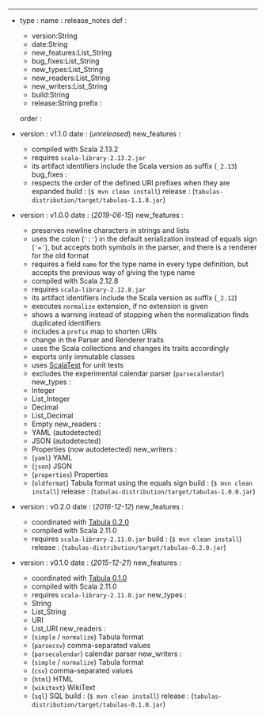---

- type :
    name : release_notes
    def :
    - version:String
    - date:String
    - new_features:List_String
    - bug_fixes:List_String
    - new_types:List_String
    - new_readers:List_String
    - new_writers:List_String
    - build:String
    - release:String
    prefix :

    order :

- version : v1.1.0
  date : (*unreleased*)
  new_features :
  - compiled with Scala 2.13.2
  - requires `scala-library-2.13.2.jar`
  - its artifact identifiers include the Scala version as suffix (`_2.13`)
  bug_fixes :
  - respects the order of the defined URI prefixes when they are expanded
  build : (`$ mvn clean install`)
  release : (`tabulas-distribution/target/tabulas-1.1.0.jar`)

- version : v1.0.0
  date : (*2019-06-15*)
  new_features :
  - preserves newline characters in strings and lists
  - uses the colon (`':'`) in the default serialization instead of equals sign (`'='`), but accepts both symbols in the parser, and there is a renderer for the old format
  - requires a field `name` for the type name in every type definition, but accepts the previous way of giving the type name
  - compiled with Scala 2.12.8
  - requires `scala-library-2.12.8.jar`
  - its artifact identifiers include the Scala version as suffix (`_2.12`)
  - executes `normalize` extension, if no extension is given
  - shows a warning instead of stopping when the normalization finds duplicated identifiers
  - includes a `prefix` map to shorten URIs
  - change in the Parser and Renderer traits
  - uses the Scala collections and changes its traits accordingly
  - exports only immutable classes
  - uses [ScalaTest](http://www.scalatest.org) for unit tests
  - excludes the experimental calendar parser (`parsecalendar`)
  new_types :
  - Integer
  - List_Integer
  - Decimal
  - List_Decimal
  - Empty
  new_readers :
  - YAML (autodetected)
  - JSON (autodetected)
  - Properties (now autodetected)
  new_writers :
  - (`yaml`) YAML
  - (`json`) JSON
  - (`properties`) Properties
  - (`oldformat`) Tabula format using the equals sign
  build : (`$ mvn clean install`)
  release : (`tabulas-distribution/target/tabulas-1.0.0.jar`)

- version : v0.2.0
  date : (*2016-12-12*)
  new_features :
  - coordinated with [Tabula 0.2.0](https://github.com/julianmendez/tabula)
  - compiled with Scala 2.11.0
  - requires `scala-library-2.11.0.jar`
  build : (`$ mvn clean install`)
  release : (`tabulas-distribution/target/tabulas-0.2.0.jar`)

- version : v0.1.0
  date : (*2015-12-21*)
  new_features :
  - coordinated with [Tabula 0.1.0](https://github.com/julianmendez/tabula)
  - compiled with Scala 2.11.0
  - requires `scala-library-2.11.0.jar`
  new_types :
  - String
  - List_String
  - URI
  - List_URI
  new_readers :
  - (`simple` / `normalize`) Tabula format
  - (`parsecsv`) comma-separated values
  - (`parsecalendar`) calendar parser
  new_writers :
  - (`simple` / `normalize`) Tabula format
  - (`csv`) comma-separated values
  - (`html`) HTML
  - (`wikitext`) WikiText
  - (`sql`) SQL
  build : (`$ mvn clean install`)
  release : (`tabulas-distribution/target/tabulas-0.1.0.jar`)


